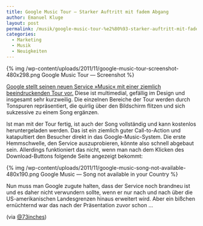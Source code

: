 ```yaml
---
title: Google Music Tour – Starker Auftritt mit fadem Abgang
author: Emanuel Kluge
layout: post
permalink: /musik/google-music-tour-%e2%80%93-starker-auftritt-mit-fadem-abgang/
categories:
  - Marketing
  - Musik
  - Neuigkeiten
---
```


{% img /wp-content/uploads/2011/11/google-music-tour-screenshot-480x298.png Google Music Tour — Screenshot %}

[Google stellt seinen neuen Service »Music« mit einer ziemlich beeindruckenden Tour vor.](http://music.google.com/about/tour/) Diese ist multimedial, gefällig im Design und insgesamt sehr kurzweilig. Die einzelnen Bereiche der Tour werden durch Tonspuren repräsentiert, die quirlig über den Bildschirm flitzen und sich sukzessive zu einem Song ergänzen.

Ist man mit der Tour fertig, ist auch der Song vollständig und kann kostenlos heruntergeladen werden. Das ist ein ziemlich guter Call-to-Action und katapultiert den Besucher direkt in das Google-Music-System. Die erste Hemmschwelle, den Service auszuprobieren, könnte also schnell abgebaut sein. Allerdings funktioniert das nicht, wenn man nach dem Klicken des Download-Buttons folgende Seite angezeigt bekommt:

{% img /wp-content/uploads/2011/11/google-music-song-not-available-480x190.png Google Music — Song not available in your Country %}

Nun muss man Google zugute halten, dass der Service noch brandneu ist und es daher nicht verwundern sollte, wenn er nur nach und nach über die US-amerikanischen Landesgrenzen hinaus erweitert wird. Aber ein bißchen ernüchternd war das nach der Präsentation zuvor schon …

(via [@73inches](https://twitter.com/73inches/status/138640845875331073))
